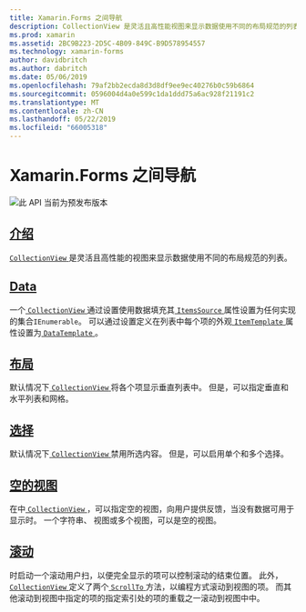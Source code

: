 ```yaml
---
title: Xamarin.Forms 之间导航
description: CollectionView 是灵活且高性能视图来显示数据使用不同的布局规范的列表。
ms.prod: xamarin
ms.assetid: 2BC9B223-2D5C-4B09-849C-B9D578954557
ms.technology: xamarin-forms
author: davidbritch
ms.author: dabritch
ms.date: 05/06/2019
ms.openlocfilehash: 79af2bb2ecda8d3d8df9ee9ec40276b0c59b6864
ms.sourcegitcommit: 0596004d4a0e599c1da1ddd75a6ac928f21191c2
ms.translationtype: MT
ms.contentlocale: zh-CN
ms.lasthandoff: 05/22/2019
ms.locfileid: "66005318"
---
```

# <a name="xamarinforms-collectionview"></a>Xamarin.Forms 之间导航

![](~/media/shared/preview.png "此 API 当前为预发布版本")

## <a name="introductionintroductionmd"></a>[介绍](introduction.md)

[ `CollectionView` ](xref:Xamarin.Forms.CollectionView)是灵活且高性能的视图来显示数据使用不同的布局规范的列表。

## <a name="datapopulate-datamd"></a>[Data](populate-data.md)

一个[ `CollectionView` ](xref:Xamarin.Forms.CollectionView)通过设置使用数据填充其[ `ItemsSource` ](xref:Xamarin.Forms.ItemsView.ItemsSource)属性设置为任何实现的集合`IEnumerable`。 可以通过设置定义在列表中每个项的外观[ `ItemTemplate` ](xref:Xamarin.Forms.ItemsView.ItemTemplate)属性设置为[ `DataTemplate` ](xref:Xamarin.Forms.DataTemplate)。

## <a name="layoutlayoutmd"></a>[布局](layout.md)

默认情况下[ `CollectionView` ](xref:Xamarin.Forms.CollectionView)将各个项显示垂直列表中。 但是，可以指定垂直和水平列表和网格。

## <a name="selectionselectionmd"></a>[选择](selection.md)

默认情况下[ `CollectionView` ](xref:Xamarin.Forms.CollectionView)禁用所选内容。 但是，可以启用单个和多个选择。

## <a name="empty-viewsemptyviewmd"></a>[空的视图](emptyview.md)

在中[ `CollectionView` ](xref:Xamarin.Forms.CollectionView)，可以指定空的视图，向用户提供反馈，当没有数据可用于显示时。 一个字符串、 视图或多个视图，可以是空的视图。

## <a name="scrollingscrollingmd"></a>[滚动](scrolling.md)

时启动一个滚动用户扫，以便完全显示的项可以控制滚动的结束位置。 此外， [ `CollectionView` ](xref:Xamarin.Forms.CollectionView)定义了两个[ `ScrollTo` ](xref:Xamarin.Forms.ItemsView.ScrollTo*)方法，以编程方式滚动到视图的项。 而其他滚动到视图中指定的项的指定索引处的项的重载之一滚动到视图中中。
